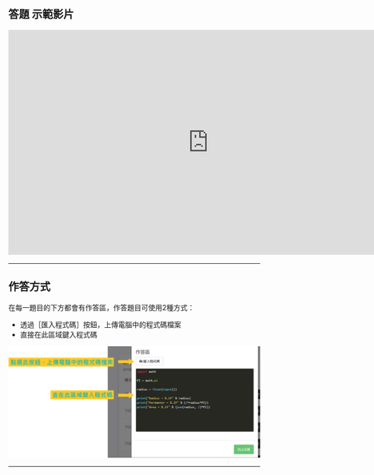 ## 答題 示範影片 ##

<iframe width="800" height="450" src="https://www.youtube.com/embed/n2WJFZTZD0g?rel=0" frameborder="0" allow="autoplay; encrypted-media" allowfullscreen></iframe>

---

## 作答方式 ## 

在每一題目的下方都會有作答區，作答題目可使用2種方式：
* 透過［匯入程式碼］按鈕，上傳電腦中的程式碼檔案
* 直接在此區域鍵入程式碼

![](/assets/cjmds01myclass-02-exercises-04.png)






---


